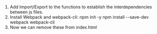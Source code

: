 1. Add Import/Export to the functions to establish the interdependencies between js files.
2. Install Webpack and webpack-cli:
    npm init -y
    npm install --save-dev webpack webpack-cli
3. Now we can remove these from index.html
    <script src="./src/app/alert.service.js"></script>
    <script src="./src/app/component.service.js"></script>
    <script src="./src/app/utils/inputs-are-valid.js"></script>
    <script src="./src/app/utils/parse-inputs.js"></script>
    <script src="./src/app/app.js"></script>    